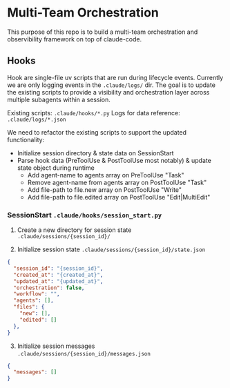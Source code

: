 # Multi-Team Orchestration

This purpose of this repo is to build a multi-team orchestration and observibility framework on top of claude-code.

## Hooks

Hook are single-file uv scripts that are run during lifecycle events. Currently we are only logging events in the `.claude/logs/` dir. The goal is to update the existing scripts to provide a visibility and orchestration layer across multiple subagents within a session.

Existing scripts: `.claude/hooks/*.py`
Logs for data reference: `.claude/logs/*.json`

We need to refactor the existing scripts to support the updated functionality:
- Initialize session directory & state data on SessionStart
- Parse hook data (PreToolUse & PostToolUse most notably) & update state object during runtime
  - Add agent-name to agents array on PreToolUse "Task"
  - Remove agent-name from agents array on PostToolUse "Task"
  - Add file-path to file.new array on PostToolUse "Write"
  - Add file-path to file.edited array on PostToolUse "Edit|MultiEdit"

### SessionStart `.claude/hooks/session_start.py`

1. Create a new directory for session state `.claude/sessions/{session_id}/`

2. Initialize session state `.claude/sessions/{session_id}/state.json`
```json
{
  "session_id": "{session_id}",
  "created_at": "{created_at}",
  "updated_at": "{updated_at}",
  "orchestration": false,
  "workflow": "",
  "agents": [],
  "files": {
    "new": [],
    "edited": []
  },
}
```

3. Initialize session messages `.claude/sessions/{session_id}/messages.json`
```json
{
  "messages": []
}
```
